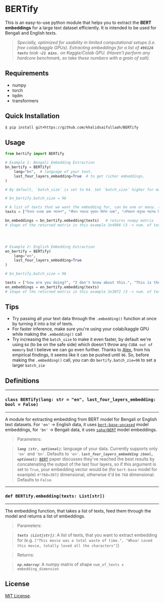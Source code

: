 # BERTify

This is an easy-to-use python module that helps you to extract the **BERT embeddings** for a large text dataset efficiently. It is intended to be used for Bengali and English texts.

>_Specially, optimized for usability in limited computational setups (i.e. free colab/kaggle GPUs). Extracting embeddings for a list of **`498126 texts`** took **`~21 mins.`** on Kaggle/Colab GPU. (Haven't perform any hardcore benchmark, so take these numbers with a grain of salt)._

## Requirements
- numpy
- torch
- tqdm
- transformers

## Quick Installation
```bash
$ pip install git+https://github.com/khalidsaifullaah/BERTify
```

## Usage

```python
from bertify import BERTify

# Example 1: Bengali Embedding Extraction
bn_bertify = BERTify(
    lang="bn",  # language of your text.
    last_four_layers_embedding=True  # to get richer embeddings.
)

# By default, `batch_size` is set to 64. Set `batch_size` higher for making things even faster but higher value than 96 may throw `CUDA out of memory` on Colab's GPU, so try at your own risk.

# bn_bertify.batch_size = 96

# A list of texts that we want the embedding for, can be one or many. (You can turn your whole dataset into a list of texts and pass it into the method for faster embedding extraction)
texts = ["বিখ্যাত হওয়ার প্রথম পদক্ষেপ", "জীবনে সবচেয়ে মূল্যবান জিনিস হচ্ছে", "বেশিরভাগ মানুষের পছন্দের জিনিস হচ্ছে"]

bn_embeddings = bn_bertify.embedding(texts)   # returns numpy matrix 
# shape of the returned matrix in this example 3x4096 (3 -> num. of texts, 4096 -> embedding dim.)




# Example 2: English Embedding Extraction
en_bertify = BERTify(
    lang="en",
    last_four_layers_embedding=True
)

# bn_bertify.batch_size = 96

texts = ["how are you doing?", "I don't know about this.", "This is the most important thing."]
en_embeddings = en_bertify.embedding(texts) 
# shape of the returned matrix in this example 3x3072 (3 -> num. of texts, 3072 -> embedding dim.)
```

## Tips

- Try passing all your text data through the `.embedding()` function at once by turning it into a list of texts.
- For faster inference, make sure you're using your colab/kaggle GPU while making the `.embedding()` call
- Try increasing the `batch_size` to make it even faster, by default we're using `64` (to be on the safe side) which doesn't throw any `CUDA out of memory` but I believe we can go even further. Thanks to [Alex](https://afmck.in/), from his empirical findings, it seems like it can be pushed until `96`. So, before making the `.embedding()` call, you can do `bertify.batch_zie=96` to set a larger `batch_zie`

## Definitions
---------------
### **`class BERTify(lang: str = "en", last_four_layers_embedding: bool = False)`**
---------------
A module for extracting embedding from BERT model for Bengali or English text datasets.
    For `'en'` -> English data, it uses [`bert-base-uncased`](https://huggingface.co/bert-base-uncased) model embeddings, 
    for `'bn'` -> Bengali data, it uses [`sahajBERT`](https://huggingface.co/neuropark/sahajBERT) model embeddings.

> Parameters:

> **_`lang (str, optional)`_**: language of your data. Currently supports only `'en'` and `'bn'`. Defaults to `'en'`.
**_`last_four_layers_embedding (bool, optional)`_**: [`BERT`](https://arxiv.org/abs/1810.04805) paper discusses they've reached the best results 
by concatenating the output of the last four layers, so if this argument is set to `True`, 
your embedding vector would be (for `bert-base` model for example) `4*768=3072` dimensional, otherwise it'd be `768` dimensional. Defaults to `False`.

---------------
### **`def BERTify.embedding(texts: List[str])`**
---------------
The embedding function, that takes a list of texts, feed them through the model and returns a list of embeddings.
> Parameters:

> **_`texts (List[str])`_**: A list of texts, that you want to extract embedding for (e.g. `["This movie was a total waste of time.", "Whoa! Loved this movie, totally loved all the characters"]`)

> Returns:

> **_`np.ndarray`_**: A numpy matrix of shape `num_of_texts x embedding_dimension`

## License

[MIT License](https://github.com/khalidsaifullaah/BERTify/blob/main/LICENSE).
